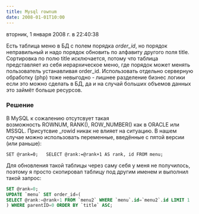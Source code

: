 ```yaml
---
title: Mysql rownum
date: 2008-01-01T10:00
---
```


вторник, 1 января 2008 г. в 22:40:38

Есть таблица меню в БД с полем порядка _order_id_, но порядок неправильный и надо порядок обновить по алфавиту другого поля title. Сортировка по полю title исключается, потому что таблица представляет из себя иерархическое меню, где порядок может менять пользователь устанавливая order_id. Использовать отдельно серверную обработку (php) тоже невыгодно - лишнее разделение бизнес логики если это можно сделать в БД, да и на случай больших объемов данных это займёт больше ресурсов.

### Решение

В MySQL к сожалению отсутсвует такая возможность ROWNUM, RANK(), ROW_NUMBER() как в ORACLE или MSSQL. Присутсвие _rowid никак не влияет на ситуацию. В нашем случае можно использовать переменные, введённые с пятой версии (или раньше):

`SET @rank=0;   SELECT @rank:=@rank+1 AS rank, id FROM menu;`

Для обновления такой таблицы через саму себя у меня не получилось, поэтому я просто скопировал таблицу под другим именем и выполнил такой запрос:

```sql
SET @rank=0;  
UPDATE `menu` SET order_id=(  
SELECT @rank:=@rank+1 FROM `menu2` WHERE `menu`.id=`menu2`.id LIMIT 1  
) WHERE parentID=0 ORDER BY `title` ASC;
```